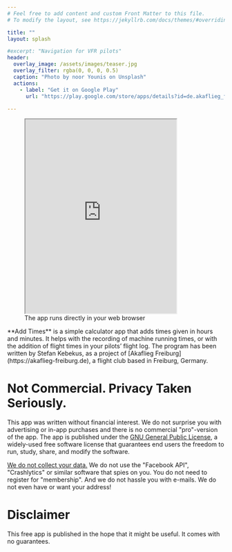```yaml
---
# Feel free to add content and custom Front Matter to this file.
# To modify the layout, see https://jekyllrb.com/docs/themes/#overriding-theme-defaults

title: ""
layout: splash

#excerpt: "Navigation for VFR pilots"
header:
  overlay_image: /assets/images/teaser.jpg
  overlay_filter: rgba(0, 0, 0, 0.5)
  caption: "Photo by noor Younis on Unsplash"
  actions:
    - label: "Get it on Google Play"
      url: "https://play.google.com/store/apps/details?id=de.akaflieg_freiburg.cavok.add_hours_and_minutes"
      
---
```


<figure style="width: 350px" class="align-right">
<iframe
   src="https://akaflieg-freiburg.github.io/addhoursandminutes/assets/webasm/addhoursandminutes.html"
   width="350" 
   height="450" 
   name="Add Times"
   scrolling="no"
   frameborder="1"
   float="right">
   <p>Your browser cannot show embedded frames. anzeigen.
   You can, however, display the embedded page via:
<a href="https://akaflieg-freiburg.github.io/addhoursandminutes/assets/webasm/addhoursandminutes.html">this link</a>.</p>
</iframe>
  <figcaption>The app runs directly in your web browser</figcaption>
</figure>
**Add Times**  is a simple calculator app that adds times given in hours and minutes. It helps with the recording of machine running times, or with the addition of flight times in your pilots’ flight log.  The program has been written by Stefan Kebekus, as a project of [Akaflieg Freiburg](https://akaflieg-freiburg.de), a flight club based in Freiburg, Germany.

# Not Commercial. Privacy Taken Seriously.

This app was written without financial interest. We do not surprise you with advertising or in-app purchases and there is no commercial "pro"-version of the app. The app is published under the [GNU General Public License](https://en.wikipedia.org/wiki/GNU_General_Public_License), a widely-used free software license that guarantees end users the freedom to run, study, share, and modify the software.

[We do not collect your data.](/privacy/) We do not use the "Facebook API", "Crashlytics" or similar software that spies on you. You do not need to register for "membership". And we do not hassle you with e-mails. We do not even have or want your address!

# Disclaimer

This free app is published in the hope that it might be useful. It comes with no guarantees.
